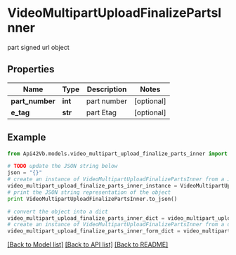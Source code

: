 # VideoMultipartUploadFinalizePartsInner

part signed url object

## Properties
Name | Type | Description | Notes
------------ | ------------- | ------------- | -------------
**part_number** | **int** | part number | [optional] 
**e_tag** | **str** | part Etag | [optional] 

## Example

```python
from Api42Vb.models.video_multipart_upload_finalize_parts_inner import VideoMultipartUploadFinalizePartsInner

# TODO update the JSON string below
json = "{}"
# create an instance of VideoMultipartUploadFinalizePartsInner from a JSON string
video_multipart_upload_finalize_parts_inner_instance = VideoMultipartUploadFinalizePartsInner.from_json(json)
# print the JSON string representation of the object
print VideoMultipartUploadFinalizePartsInner.to_json()

# convert the object into a dict
video_multipart_upload_finalize_parts_inner_dict = video_multipart_upload_finalize_parts_inner_instance.to_dict()
# create an instance of VideoMultipartUploadFinalizePartsInner from a dict
video_multipart_upload_finalize_parts_inner_form_dict = video_multipart_upload_finalize_parts_inner.from_dict(video_multipart_upload_finalize_parts_inner_dict)
```
[[Back to Model list]](../README.md#documentation-for-models) [[Back to API list]](../README.md#documentation-for-api-endpoints) [[Back to README]](../README.md)


